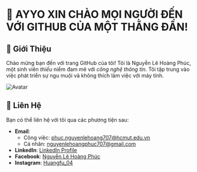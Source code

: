 # 👋 AYYO XIN CHÀO MỌI NGƯỜI ĐẾN VỚI GITHUB CỦA MỘT THẰNG ĐẦN!

## 📝 Giới Thiệu
Chào mừng bạn đến với trang GitHub của tôi! Tôi là Nguyễn Lê Hoàng Phúc, một sinh viên *thiếu* niềm đam mê với *công nghệ thông tin*. Tôi tập trung vào việc phát triển sự ngu muội và không thích làm việc với máy tính.

![Avatar](https://example.com/avatar.png) <!-- Thay URL bằng đường dẫn đến hình ảnh của bạn -->

## 💬 Liên Hệ
Bạn có thể liên hệ với tôi qua các phương tiện sau:

- **Email**:
  + Công việc: [phuc.nguyenlehoang707@hcmut.edu.vn](mailto:phuc.nguyenlehoang707@hcmut.edu.vn) 
  + Cá nhân: [nguyenlehoangphuc707@gmail.com](mailto:nguyenlehoangphuc707@gmail.com)
- **LinkedIn**: [LinkedIn Profile](https://www.linkedin.com/feed/)
- **Facebook**: [Nguyễn Lê Hoàng Phúc](https://www.facebook.com/profile.php?id=100036869183564)
- **Instagram**: [Huangfu_04](https://www.instagram.com/huangfu_04/)
